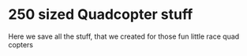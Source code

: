 # 250 sized Quadcopter stuff	

Here we save all the stuff, that we created for those fun little race quad copters